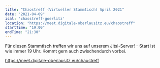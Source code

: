 ```yaml
---
title: "Chaostreff (Virtueller Stammtisch) April 2021"
date: "2021-04-09"
ical: 'chaostreff-goerlitz'
location: "https://meet.digitale-oberlausitz.eu/chaostreff"
startTime: "19:00"
endTime: "21:30"
---
```


Für diesen Stammtisch treffen wir uns auf unserem Jitsi-Server! - Start ist wie immer 19 Uhr. 
Kommt gern auch zwischendurch vorbei.

https://meet.digitale-oberlausitz.eu/chaostreff

